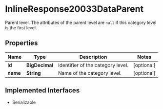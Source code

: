 

# InlineResponse20033DataParent

Parent level. The attributes of the parent level are `null` if this category level is the first level.

## Properties

Name | Type | Description | Notes
------------ | ------------- | ------------- | -------------
**id** | **BigDecimal** | Identifier of the category level. |  [optional]
**name** | **String** | Name of the category level. |  [optional]


## Implemented Interfaces

* Serializable


